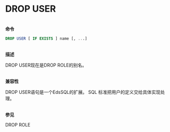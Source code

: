 # DROP USER

<br/>**命令**
```SQL
DROP USER [ IF EXISTS ] name [, ...]
```
<br/>**描述**

DROP USER现在是DROP ROLE的别名。

<br/>**兼容性**

DROP USER语句是一个EdsSQL的扩展。 SQL 标准把用户的定义交给具体实现处理。

<br/>**参见**

DROP ROLE